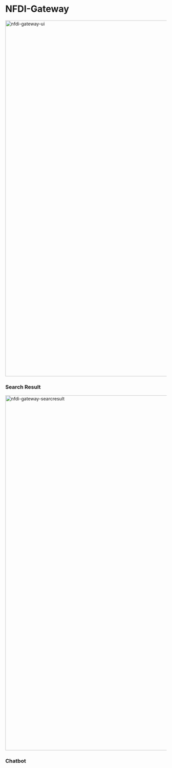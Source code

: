 # NFDI-Gateway

<img width="1111" alt="nfdi-gateway-ui" src="https://github.com/semantic-systems/nfdi-search-engine/assets/58974800/5d805588-c61e-4ca1-a5d7-6f9bc540782a">

### Search Result
<img width="1108" alt="nfdi-gateway-searcresult" src="https://github.com/semantic-systems/nfdi-search-engine/assets/58974800/7b783634-916f-40b7-8fed-19dd19ea09c7">

### Chatbot

